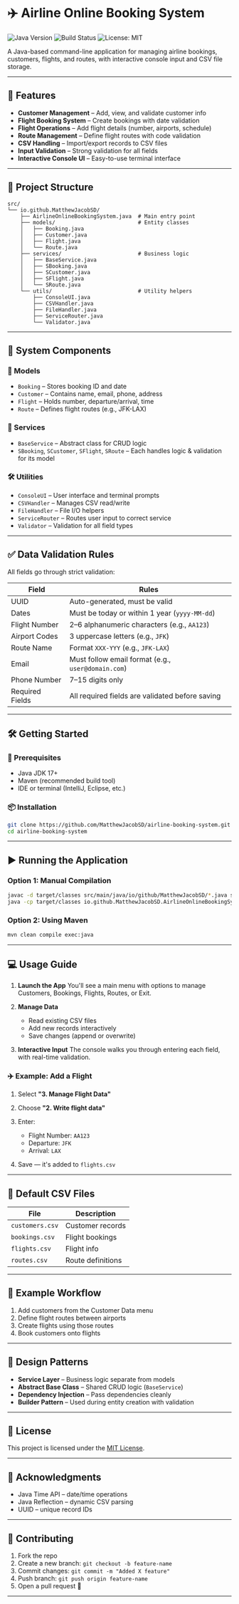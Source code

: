 # ✈️ Airline Online Booking System
![Java Version](https://img.shields.io/badge/Java-17+-orange)
![Build Status](https://img.shields.io/badge/build-passing-brightgreen)
![License: MIT](https://img.shields.io/badge/License-MIT-blue.svg)

A Java-based command-line application for managing airline bookings, customers, flights, and routes, with interactive console input and CSV file storage.

---

## 🚀 Features

* **Customer Management** – Add, view, and validate customer info
* **Flight Booking System** – Create bookings with date validation
* **Flight Operations** – Add flight details (number, airports, schedule)
* **Route Management** – Define flight routes with code validation
* **CSV Handling** – Import/export records to CSV files
* **Input Validation** – Strong validation for all fields
* **Interactive Console UI** – Easy-to-use terminal interface

---

## 📁 Project Structure

```
src/
└── io.github.MatthewJacobSD/
    ├── AirlineOnlineBookingSystem.java  # Main entry point
    ├── models/                          # Entity classes
    │   ├── Booking.java
    │   ├── Customer.java
    │   ├── Flight.java
    │   └── Route.java
    ├── services/                        # Business logic
    │   ├── BaseService.java
    │   ├── SBooking.java
    │   ├── SCustomer.java
    │   ├── SFlight.java
    │   └── SRoute.java
    └── utils/                           # Utility helpers
        ├── ConsoleUI.java
        ├── CSVHandler.java
        ├── FileHandler.java
        ├── ServiceRouter.java
        └── Validator.java
```

---

## 🧩 System Components

### 🔸 Models

* `Booking` – Stores booking ID and date
* `Customer` – Contains name, email, phone, address
* `Flight` – Holds number, departure/arrival, time
* `Route` – Defines flight routes (e.g., JFK-LAX)

### 🔹 Services

* `BaseService` – Abstract class for CRUD logic
* `SBooking`, `SCustomer`, `SFlight`, `SRoute` – Each handles logic & validation for its model

### 🛠 Utilities

* `ConsoleUI` – User interface and terminal prompts
* `CSVHandler` – Manages CSV read/write
* `FileHandler` – File I/O helpers
* `ServiceRouter` – Routes user input to correct service
* `Validator` – Validation for all field types

---

## ✅ Data Validation Rules

All fields go through strict validation:

| Field           | Rules                                              |
| --------------- | -------------------------------------------------- |
| UUID            | Auto-generated, must be valid                      |
| Dates           | Must be today or within 1 year (`yyyy-MM-dd`)      |
| Flight Number   | 2–6 alphanumeric characters (e.g., `AA123`)        |
| Airport Codes   | 3 uppercase letters (e.g., `JFK`)                  |
| Route Name      | Format `XXX-YYY` (e.g., `JFK-LAX`)                 |
| Email           | Must follow email format (e.g., `user@domain.com`) |
| Phone Number    | 7–15 digits only                                   |
| Required Fields | All required fields are validated before saving    |

---

## 🛠 Getting Started

### 🔧 Prerequisites

* Java JDK 17+
* Maven (recommended build tool)
* IDE or terminal (IntelliJ, Eclipse, etc.)

### 📦 Installation

```bash
git clone https://github.com/MatthewJacobSD/airline-booking-system.git
cd airline-booking-system
```

---

## ▶️ Running the Application

### Option 1: Manual Compilation

```bash
javac -d target/classes src/main/java/io/github/MatthewJacobSD/*.java src/main/java/io/github/MatthewJacobSD/**/*.java
java -cp target/classes io.github.MatthewJacobSD.AirlineOnlineBookingSystem
```

### Option 2: Using Maven

```bash
mvn clean compile exec:java
```

---

## 💻 Usage Guide

1. **Launch the App**
   You'll see a main menu with options to manage Customers, Bookings, Flights, Routes, or Exit.

2. **Manage Data**

   * Read existing CSV files
   * Add new records interactively
   * Save changes (append or overwrite)

3. **Interactive Input**
   The console walks you through entering each field, with real-time validation.

### ✈️ Example: Add a Flight

1. Select **"3. Manage Flight Data"**
2. Choose **"2. Write flight data"**
3. Enter:

   * Flight Number: `AA123`
   * Departure: `JFK`
   * Arrival: `LAX`
4. Save — it's added to `flights.csv`

---

## 📂 Default CSV Files

| File            | Description       |
| --------------- | ----------------- |
| `customers.csv` | Customer records  |
| `bookings.csv`  | Flight bookings   |
| `flights.csv`   | Flight info       |
| `routes.csv`    | Route definitions |

---

## 🔁 Example Workflow

1. Add customers from the Customer Data menu
2. Define flight routes between airports
3. Create flights using those routes
4. Book customers onto flights

---

## 🧠 Design Patterns

* **Service Layer** – Business logic separate from models
* **Abstract Base Class** – Shared CRUD logic (`BaseService`)
* **Dependency Injection** – Pass dependencies cleanly
* **Builder Pattern** – Used during entity creation with validation

---

## 📜 License

This project is licensed under the [MIT License](LICENSE).

---

## 🙌 Acknowledgments

* Java Time API – date/time operations
* Java Reflection – dynamic CSV parsing
* UUID – unique record IDs

---

## 🤝 Contributing

1. Fork the repo
2. Create a new branch: `git checkout -b feature-name`
3. Commit changes: `git commit -m "Added X feature"`
4. Push branch: `git push origin feature-name`
5. Open a pull request 🎉

---